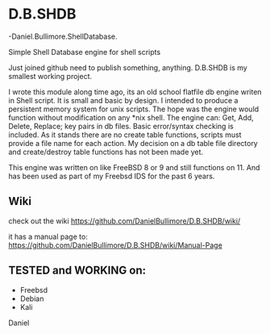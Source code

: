 # D.B.SHDB
-Daniel.Bullimore.ShellDatabase.

Simple Shell Database engine for shell scripts

Just joined github need to publish something, anything. D.B.SHDB is my smallest working project.

I wrote this module along time ago, its an old school flatfile db engine writen in Shell script.
It is small and basic by design.
I intended to produce a persistent memory system for unix scripts.
The hope was the engine would function without modification on any *nix shell.
The engine can: Get, Add, Delete, Replace; key pairs in db files.
Basic error/syntax checking is included.
As it stands there are no create table functions, scripts must provide a file name for each action.
My decision on a db table file directory and create/destroy table functions has not been made yet.

This engine was written on like FreeBSD 8 or 9 and still functions on 11. And has been used as part of my Freebsd IDS for the past 6 years.

## Wiki
check out the wiki
https://github.com/DanielBullimore/D.B.SHDB/wiki/

it has a manual page to:
https://github.com/DanielBullimore/D.B.SHDB/wiki/Manual-Page

## TESTED and WORKING on:

* Freebsd
* Debian
* Kali 

Daniel
